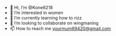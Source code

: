 - 👋 Hi, I’m @Kone8218
- 👀 I’m interested in women
- 🌱 I’m currently learning how to rizz
- 💞️ I’m looking to collaborate on wingmaning
- 📫 How to reach me yourmum69420@gmail.com

<!---
Kone8218/Kone8218 is a ✨ special ✨ repository because its `README.md` (this file) appears on your GitHub profile.
You can click the Preview link to take a look at your changes.
--->
